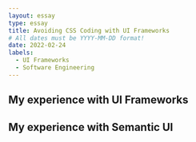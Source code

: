 ```yaml
---
layout: essay
type: essay
title: Avoiding CSS Coding with UI Frameworks
# All dates must be YYYY-MM-DD format!
date: 2022-02-24
labels:
  - UI Frameworks
  - Software Engineering
---
```


## My experience with UI Frameworks

## My experience with Semantic UI
